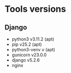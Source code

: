 # Tools versions

## Django

- python3 v3.11.2 (apt)
- pip v25.2 (apt)
- python3-venv v (apt)
- gunicorn v23.0.0
- django v5.2.6
- nginx



